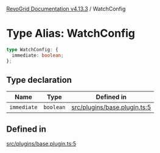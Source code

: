 [RevoGrid Documentation v4.13.3](README.md) / WatchConfig

# Type Alias: WatchConfig

```ts
type WatchConfig: {
  immediate: boolean;
};
```

## Type declaration

| Name | Type | Defined in |
| ------ | ------ | ------ |
| `immediate` | `boolean` | [src/plugins/base.plugin.ts:5](https://github.com/revolist/revogrid/blob/827fce61250cb005ab132b3ed11b8ae836712e7b/src/plugins/base.plugin.ts#L5) |

## Defined in

[src/plugins/base.plugin.ts:5](https://github.com/revolist/revogrid/blob/827fce61250cb005ab132b3ed11b8ae836712e7b/src/plugins/base.plugin.ts#L5)
